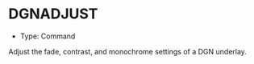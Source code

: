 # DGNADJUST

- Type: Command

Adjust the fade, contrast, and monochrome settings of a DGN underlay.
